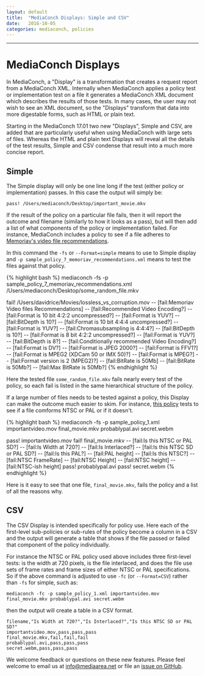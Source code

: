 ```yaml
---
layout: default
title:  "MediaConch Displays: Simple and CSV"
date:   2016-10-05
categories: mediaconch, policies
---
```


---

# MediaConch Displays

In MediaConch, a "Display" is a transformation that creates a request report from a MediaConch XML. Internally when MediaConch applies a policy test or implementation test on a file it generates a MediaConch XML document which describes the results of those tests. In many cases, the user may not wish to see an XML document, so the "Displays" transform that data into more digestable forms, such as HTML or plain text.

Starting in the MediaConch 17.01 two new "Displays", Simple and CSV, are added that are particularly useful when using MediaConch with large sets of files. Whereas the HTML and plain text Displays will reveal all the details of the test results, Simple and CSV condense that result into a much more concise report.

## Simple

The Simple display will only be one line long if the test (either policy or implementation) passes. In this case the output will simply be:

```
pass! /Users/mediaconch/Desktop/important_movie.mkv
```

If the result of the policy on a particular file fails, then it will report the outcome and filename (similarly to how it looks as a pass), but will then add a list of what components of the policy or implementation failed. For instance, MediaConch includes a policy to see if a file adheres to [Memoriav's video file recommendations](https://github.com/MediaArea/MediaConch_SourceCode/blob/master/Tools/Policies/sample_policy_7_memoriav_recommendations.xml).

In this command the `-fs` or `--Format=simple` means to use to Simple display and `-p sample_policy_7_memoriav_recommendations.xml` means to test the files against that policy.

{% highlight bash %}
mediaconch -fs -p sample_policy_7_memoriav_recommendations.xml /Users/mediaconch/Desktop/some_random_file.mkv


fail! /Users/davidrice/Movies/lossless_vs_corruption.mov
   --  [fail:Memoriav Video files Recommendations]
   --   [fail:Recommended Video Encoding?]
   --    [fail:Format is 10 bit 4:2:2 uncompressed?]
   --     [fail:Format is YUV?]
   --     [fail:BitDepth is 10?]
   --    [fail:Format is 10 bit 4:4:4 uncompressed?]
   --     [fail:Format is YUV?]
   --     [fail:Chromasubsampling is 4:4:4?]
   --     [fail:BitDepth is 10?]
   --    [fail:Format is 8 bit 4:2:2 uncompressed?]
   --     [fail:Format is YUV?]
   --     [fail:BitDepth is 8?]
   --   [fail:Conditionally recommended Video Encoding?]
   --    [fail:Format is DV?]
   --    [fail:Format is JPEG 2000?]
   --    [fail:Format is FFV1?]
   --    [fail:Format is MPEG2 (XDCam 50 or IMX 50)?]
   --     [fail:Format is MPEG?]
   --     [fail:Format version is 2 (MPEG2)?]
   --     [fail:BitRate is 50Mb]
   --      [fail:BitRate is 50Mb?]
   --      [fail:Max BitRate is 50Mb?]
{% endhighlight %}

Here the tested file `some_random_file.mkv` fails nearly every test of the policy, so each fail is listed in the same hierarchical structure of the policy.

If a large number of files needs to be tested against a policy, this Display can make the outcome much easier to skim. For instance, [this policy](https://github.com/MediaArea/MediaConch_SourceCode/blob/master/Tools/Policies/sample_policy_1.xml) tests to see if a file comforms NTSC or PAL or if it doesn't.

{% highlight bash %}
mediaconch -fs -p sample_policy_1.xml importantvideo.mov final_movie.mkv probablypal.avi secret.webm

pass! importantvideo.mov
fail! final_movie.mkv
   --  [fail:Is this NTSC or PAL SD?]
   --   [fail:Is Width at 720?]
   --   [fail:Is Interlaced?]
   --   [fail:Is this NTSC SD or PAL SD?]
   --    [fail:Is this PAL?]
   --     [fail:PAL height]
   --    [fail:Is this NTSC?]
   --     [fail:NTSC FrameRate]
   --     [fail:NTSC Height]
   --      [fail:NTSC height]
   --      [fail:NTSC-ish height]
pass! probablypal.avi
pass! secret.webm
{% endhighlight %}

Here is it easy to see that one file, `final_movie.mkv`, fails the policy and a list of all the reasons why.

## CSV

The CSV Display is intended specifically for policy use. Here each of the first-level sub-policies or sub-rules of the policy become a column in a CSV and the output will generate a table that shows if the file passed or failed that component of the policy individually.

For instance the NTSC or PAL policy used above includes three first-level tests: is the width at 720 pixels, is the file interlaced, and does the file use sets of frame rates and frame sizes of either NTSC or PAL specifications. So if the above command is adjusted to use `-fc` (or `--Format=CSV`) rather than `-fs` for simple, such as:

```
mediaconch -fc -p sample_policy_1.xml importantvideo.mov final_movie.mkv probablypal.avi secret.webm
```

then the output will create a table in a CSV format.

~~~ csv
filename,"Is Width at 720?","Is Interlaced?","Is this NTSC SD or PAL SD?"
importantvideo.mov,pass,pass,pass
final_movie.mkv,fail,fail,fail
probablypal.avi,pass,pass,pass
secret.webm,pass,pass,pass
~~~

We welcome feedback or questions on these new features. Please feel welcome to email us at info@mediaarea.net or file an [issue on GitHub](https://github.com/MediaArea/MediaConch_SourceCode/issues).
